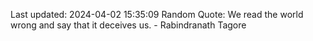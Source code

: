 Last updated: 2024-04-02 15:35:09
Random Quote: We read the world wrong and say that it deceives us. - Rabindranath Tagore